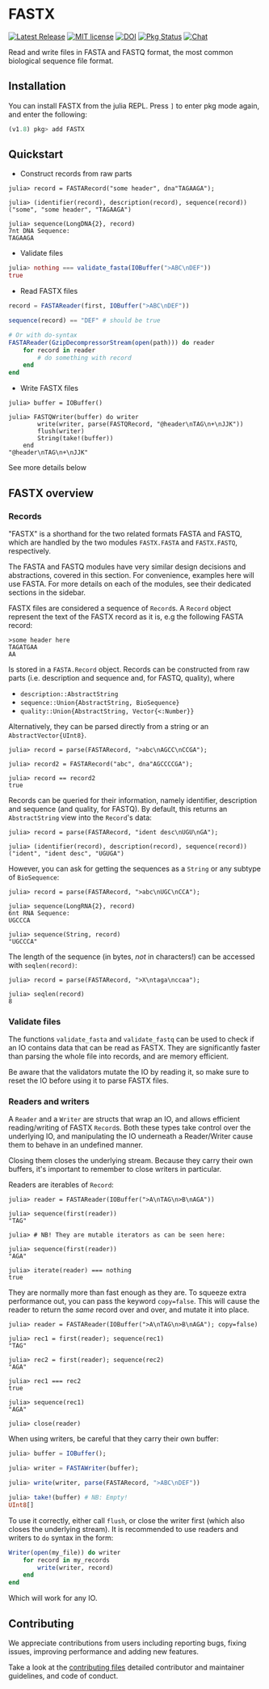 # FASTX
[![Latest Release](https://img.shields.io/github/release/BioJulia/FASTX.jl.svg)](https://github.com/BioJulia/FASTX.jl/releases/latest)
[![MIT license](https://img.shields.io/badge/license-MIT-green.svg)](https://github.com/BioJulia/FASTX.jl/blob/master/LICENSE) 
[![DOI](https://zenodo.org/badge/DOI/10.5281/zenodo.3663087.svg)](https://doi.org/10.5281/zenodo.3663087)
[![Pkg Status](https://www.repostatus.org/badges/latest/active.svg)](https://www.repostatus.org/#active)
[![Chat](https://img.shields.io/gitter/room/BioJulia/FASTX.svg)](https://gitter.im/BioJulia/FASTX.jl)

Read and write files in FASTA and FASTQ format, the most common biological sequence file format.

## Installation
You can install FASTX from the julia REPL.
Press `]` to enter pkg mode again, and enter the following:

```julia
(v1.8) pkg> add FASTX
```

## Quickstart
* Construct records from raw parts
```jldoctest
julia> record = FASTARecord("some header", dna"TAGAAGA");

julia> (identifier(record), description(record), sequence(record))
("some", "some header", "TAGAAGA")

julia> sequence(LongDNA{2}, record)
7nt DNA Sequence:
TAGAAGA
```

* Validate files
```julia
julia> nothing === validate_fasta(IOBuffer(">ABC\nDEF"))
true
```

* Read FASTX files
```julia
record = FASTAReader(first, IOBuffer(">ABC\nDEF"))

sequence(record) == "DEF" # should be true

# Or with do-syntax
FASTAReader(GzipDecompressorStream(open(path))) do reader
    for record in reader
        # do something with record
    end
end
```

* Write FASTX files
```jldoctest
julia> buffer = IOBuffer()

julia> FASTQWriter(buffer) do writer
        write(writer, parse(FASTQRecord, "@header\nTAG\n+\nJJK"))
        flush(writer)
        String(take!(buffer))
    end
"@header\nTAG\n+\nJJK"

```

See more details below

## FASTX overview
### Records
"FASTX" is a shorthand for the two related formats FASTA and FASTQ,
which are handled by the two modules `FASTX.FASTA` and `FASTX.FASTQ`, respectively.

The FASTA and FASTQ modules have very similar design decisions and abstractions, covered in this section.
For convenience, examples here will use FASTA.
For more details on each of the modules, see their dedicated sections in the sidebar.

FASTX files are considered a sequence of `Record`s.
A `Record` object represent the text of the FASTX record as it is, e.g the following FASTA record:
```
>some header here
TAGATGAA
AA
```
Is stored in a `FASTA.Record` object.
Records can be constructed from raw parts (i.e. description and sequence and, for FASTQ, quality), where
* `description::AbstractString`
* `sequence::Union{AbstractString, BioSequence}`
* `quality::Union{AbstractString, Vector{<:Number}}`

Alternatively, they can be parsed directly from a string or an `AbstractVector{UInt8}`.

```jldoctest
julia> record = parse(FASTARecord, ">abc\nAGCC\nCCGA");

julia> record2 = FASTARecord("abc", dna"AGCCCCGA");

julia> record == record2
true
```

Records can be queried for their information, namely identifier, description and sequence (and quality, for FASTQ).
By default, this returns an `AbstractString` view into the `Record`'s data:
```jldoctest
julia> record = parse(FASTARecord, "ident desc\nUGU\nGA");

julia> (identifier(record), description(record), sequence(record))
("ident", "ident desc", "UGUGA")
```

However, you can ask for getting the sequences as a `String` or any subtype of `BioSequence`:
```jldoctest
julia> record = parse(FASTARecord, ">abc\nUGC\nCCA");

julia> sequence(LongRNA{2}, record)
6nt RNA Sequence:
UGCCCA

julia> sequence(String, record)
"UGCCCA"
```

The length of the sequence (in bytes, _not_ in characters!) can be accessed with `seqlen(record)`:
```jldoctest
julia> record = parse(FASTARecord, ">X\ntaga\nccaa");

julia> seqlen(record)
8
```

### Validate files
The functions `validate_fasta` and `validate_fastq` can be used to check if an IO
contains data that can be read as FASTX.
They are significantly faster than parsing the whole file into records,
and are memory efficient.

Be aware that the validators mutate the IO by reading it, so make sure to reset the IO before using it to parse FASTX files.

### Readers and writers
A `Reader` and a `Writer` are structs that wrap an IO, and allows efficient reading/writing of FASTX `Record`s.
Both these types take control over the underlying IO, and manipulating the IO underneath a Reader/Writer cause them to behave in an undefined manner.

Closing them closes the underlying stream.
Because they carry their own buffers, it's important to remember to close writers in particular.

Readers are iterables of `Record`:

```jldoctest
julia> reader = FASTAReader(IOBuffer(">A\nTAG\n>B\nAGA"))

julia> sequence(first(reader))
"TAG"

julia> # NB! They are mutable iterators as can be seen here:

julia> sequence(first(reader))
"AGA"

julia> iterate(reader) === nothing
true
```

They are normally more than fast enough as they are.
To squeeze extra performance out, you can pass the keyword `copy=false`.
This will cause the reader to return the _same_ record over and over, and mutate it into place.

```jldoctest
julia> reader = FASTAReader(IOBuffer(">A\nTAG\n>B\nAGA"); copy=false)

julia> rec1 = first(reader); sequence(rec1)
"TAG"

julia> rec2 = first(reader); sequence(rec2)
"AGA"

julia> rec1 === rec2
true

julia> sequence(rec1)
"AGA"

julia> close(reader)
```

When using writers, be careful that they carry their own buffer:
```julia
julia> buffer = IOBuffer();

julia> writer = FASTAWriter(buffer);

julia> write(writer, parse(FASTARecord, ">ABC\nDEF"))

julia> take!(buffer) # NB: Empty!
UInt8[]
```

To use it correctly, either call `flush`, or close the writer first (which also closes the underlying stream).
It is recommended to use readers and writers to `do` syntax in the form:
```julia
Writer(open(my_file)) do writer
    for record in my_records
        write(writer, record)
    end
end
```

Which will work for any IO.

## Contributing
We appreciate contributions from users including reporting bugs, fixing
issues, improving performance and adding new features.

Take a look at the [contributing files](https://github.com/BioJulia/Contributing)
detailed contributor and maintainer guidelines, and code of conduct.
